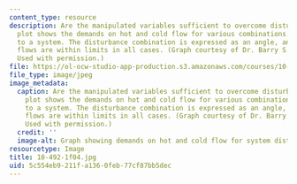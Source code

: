 ```yaml
---
content_type: resource
description: Are the manipulated variables sufficient to overcome disturbances? This
  plot shows the demands on hot and cold flow for various combinations of disturbances
  to a system. The disturbance combination is expressed as an angle, and the required
  flows are within limits in all cases. (Graph courtesy of Dr. Barry S. Johnston.
  Used with permission.)
file: https://ol-ocw-studio-app-production.s3.amazonaws.com/courses/10-492-1-integrated-chemical-engineering-topics-i-process-control-by-design-fall-2004/5c554eb9211fa1360feb77cf87bb5dec_10-492-1f04.jpg
file_type: image/jpeg
image_metadata:
  caption: Are the manipulated variables sufficient to overcome disturbances? This
    plot shows the demands on hot and cold flow for various combinations of disturbances
    to a system. The disturbance combination is expressed as an angle, and the required
    flows are within limits in all cases. (Graph courtesy of Dr. Barry S. Johnston.
    Used with permission.)
  credit: ''
  image-alt: Graph showing demands on hot and cold flow for system disturbances.
resourcetype: Image
title: 10-492-1f04.jpg
uid: 5c554eb9-211f-a136-0feb-77cf87bb5dec
---
```

